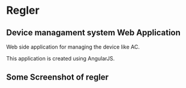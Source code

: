 # Regler
## Device managament system Web Application

Web side application for managing the device like AC.

This application is created using AngularJS.

## Some Screenshot of regler 
